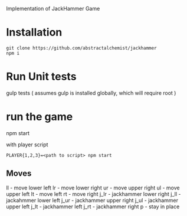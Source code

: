 Implementation of JackHammer Game

# Installation
```
git clone https://github.com/abstractalchemist/jackhammer
npm i
```
# Run Unit tests
gulp tests ( assumes gulp is installed globally, which will require root )

# run the game 
npm start

with player script
```
PLAYER{1,2,3}=<path to script> npm start
```

## Moves
ll - move lower left
lr - move lower right
ur - move upper right
ul - move upper left
lt - move left
rt - move right
j_lr - jackhammer lower right
j_ll - jackahmmer lower left
j_ur - jackhammer upper right
j_ul - jackhammer upper left
j_lt - jackhammer left
j_rt - jackhammer right
p - stay in place
